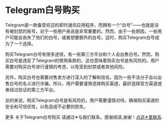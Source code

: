 # Telegram白号购买

Telegram是一款备受欢迎的即时通讯应用程序，而拥有一个“白号”——也就是没有被封禁的账号，对于一些用户来说是非常重要的。然而，由于一些原因，一些用户可能会丧失了他们的白号，或者想要额外的白号。这时，购买Telegram白号成为了一个选择。

购买Telegram白号有很多途径，有一些第三方平台和个人会出售白号。然而，购买白号是违反了Telegram的使用条款的，这也意味着购买白号是有风险的。用户需要对购买白号进行谨慎的考虑，以免受到封禁或者其他风险。

另外，购买白号也需要对售卖方进行深入的了解和信任。因为一些不法分子会以出售白号的名义进行诈骗。所以，用户需要谨慎选择购买渠道，最好选择官方渠道或者经过验证的第三方平台。

总的来说，购买Telegram白号是有风险的，用户需要谨慎对待。确保购买渠道的安全和可信任性，以免造成不必要的损失。

更多 关于Telegram白号购买 请通过✈与我们联系，感谢阅读,谢谢！[点这✈里联系](https://add.k02.cc)